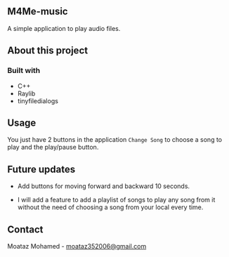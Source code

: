 ## M4Me-music

A simple application to play audio files.

## About this project

### Built with

* C++
* Raylib
* tinyfiledialogs

## Usage

You just have 2 buttons in the application `Change Song` to choose a song to play and the play/pause button.

## Future updates

* Add buttons for moving forward and backward 10 seconds.

* I will add a feature to add a playlist of songs to play any song from it without the need of choosing a song from your local every time.

## Contact

Moataz Mohamed - moataz352006@gmail.com
